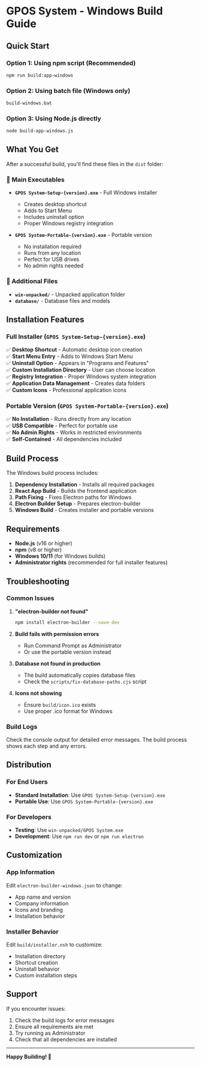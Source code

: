 # GPOS System - Windows Build Guide

## Quick Start

### Option 1: Using npm script (Recommended)
```bash
npm run build:app-windows
```

### Option 2: Using batch file (Windows only)
```bash
build-windows.bat
```

### Option 3: Using Node.js directly
```bash
node build-app-windows.js
```

## What You Get

After a successful build, you'll find these files in the `dist` folder:

### 🎯 Main Executables
- **`GPOS System-Setup-{version}.exe`** - Full Windows installer
  - Creates desktop shortcut
  - Adds to Start Menu
  - Includes uninstall option
  - Proper Windows registry integration

- **`GPOS System-Portable-{version}.exe`** - Portable version
  - No installation required
  - Runs from any location
  - Perfect for USB drives
  - No admin rights needed

### 📁 Additional Files
- **`win-unpacked/`** - Unpacked application folder
- **`database/`** - Database files and models

## Installation Features

### Full Installer (`GPOS System-Setup-{version}.exe`)
✅ **Desktop Shortcut** - Automatic desktop icon creation  
✅ **Start Menu Entry** - Adds to Windows Start Menu  
✅ **Uninstall Option** - Appears in "Programs and Features"  
✅ **Custom Installation Directory** - User can choose location  
✅ **Registry Integration** - Proper Windows system integration  
✅ **Application Data Management** - Creates data folders  
✅ **Custom Icons** - Professional application icons  

### Portable Version (`GPOS System-Portable-{version}.exe`)
✅ **No Installation** - Runs directly from any location  
✅ **USB Compatible** - Perfect for portable use  
✅ **No Admin Rights** - Works in restricted environments  
✅ **Self-Contained** - All dependencies included  

## Build Process

The Windows build process includes:

1. **Dependency Installation** - Installs all required packages
2. **React App Build** - Builds the frontend application
3. **Path Fixing** - Fixes Electron paths for Windows
4. **Electron Builder Setup** - Prepares electron-builder
5. **Windows Build** - Creates installer and portable versions

## Requirements

- **Node.js** (v16 or higher)
- **npm** (v8 or higher)
- **Windows 10/11** (for Windows builds)
- **Administrator rights** (recommended for full installer features)

## Troubleshooting

### Common Issues

1. **"electron-builder not found"**
   ```bash
   npm install electron-builder --save-dev
   ```

2. **Build fails with permission errors**
   - Run Command Prompt as Administrator
   - Or use the portable version instead

3. **Database not found in production**
   - The build automatically copies database files
   - Check the `scripts/fix-database-paths.cjs` script

4. **Icons not showing**
   - Ensure `build/icon.ico` exists
   - Use proper .ico format for Windows

### Build Logs
Check the console output for detailed error messages. The build process shows each step and any errors.

## Distribution

### For End Users
- **Standard Installation**: Use `GPOS System-Setup-{version}.exe`
- **Portable Use**: Use `GPOS System-Portable-{version}.exe`

### For Developers
- **Testing**: Use `win-unpacked/GPOS System.exe`
- **Development**: Use `npm run dev` or `npm run electron`

## Customization

### App Information
Edit `electron-builder-windows.json` to change:
- App name and version
- Company information
- Icons and branding
- Installation behavior

### Installer Behavior
Edit `build/installer.nsh` to customize:
- Installation directory
- Shortcut creation
- Uninstall behavior
- Custom installation steps

## Support

If you encounter issues:
1. Check the build logs for error messages
2. Ensure all requirements are met
3. Try running as Administrator
4. Check that all dependencies are installed

---

**Happy Building! 🚀**
